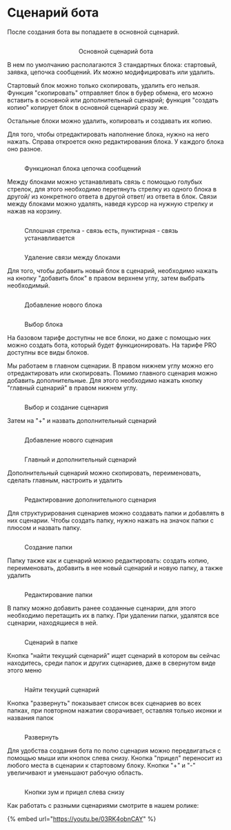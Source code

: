 # Сценарий бота

После создания бота вы попадаете в основной сценарий.&#x20;

<div align="center">

<figure><img src="../.gitbook/assets/image (37).png" alt=""><figcaption><p>Основной сценарий бота</p></figcaption></figure>

</div>

В нем по умолчанию располагаются 3 стандартных блока: стартовый, заявка, цепочка сообщений. Их можно модифицировать или удалить.

Стартовый блок можно только скопировать, удалить его нельзя. Функция "скопировать" отправляет блок в буфер обмена, его можно вставить в основной или дополнительный сценарий; функция "создать копию" копирует блок в основной сценарий сразу же.

Остальные блоки можно удалить, копировать и создавать их копию.

Для того, чтобы отредактировать наполнение блока, нужно на него нажать. Справа откроется окно редактирования блока. У каждого блока оно разное.

<figure><img src="../.gitbook/assets/цеп сообщ внутри.png" alt=""><figcaption><p>Функционал блока цепочка сообщений</p></figcaption></figure>

Между блоками можно устанавливать связь с помощью голубых стрелок, для этого необходимо перетянуть стрелку из одного блока в другой/ из конкретного ответа в другой ответ/ из ответа в блок. Связи между блоками можно удалять, наведя курсор на нужную стрелку и нажав на корзину.&#x20;

<figure><img src="../.gitbook/assets/стрелочки.png" alt=""><figcaption><p>Сплошная стрелка - связь есть, пунктирная - связь устанавливается</p></figcaption></figure>

<figure><img src="../.gitbook/assets/удаление стрелочки.png" alt=""><figcaption><p>Удаление связи между блоками</p></figcaption></figure>

Для того, чтобы добавить новый блок в сценарий, необходимо нажать на кнопку "добавить блок" в правом верхнем углу, затем выбрать необходимый.&#x20;

<figure><img src="../.gitbook/assets/добавить блок (1).png" alt=""><figcaption><p>Добавление нового блока</p></figcaption></figure>

<figure><img src="../.gitbook/assets/соз бл.png" alt=""><figcaption><p>Выбор блока</p></figcaption></figure>

На базовом тарифе доступны не все блоки, но даже с помощью них можно создать бота, который будет функционировать. На тарифе PRO доступны все виды блоков.&#x20;

Мы работаем в главном сценарии. В правом нижнем углу можно его отредактировать или скопировать. Помимо главного сценария можно добавить дополнительные. Для этого необходимо нажать кнопку "главный сценарий" в правом нижнем углу.&#x20;

<figure><img src="../.gitbook/assets/гл сц.png" alt=""><figcaption><p>Выбор и создание сценария</p></figcaption></figure>

Затем на "+" и назвать дополнительный сценарий

<figure><img src="../.gitbook/assets/нс сц.png" alt=""><figcaption><p>Добавление нового сценария</p></figcaption></figure>

<figure><img src="../.gitbook/assets/доп сц.png" alt=""><figcaption><p>Главный и дополнительный сценарий</p></figcaption></figure>

Дополнительный сценарий можно скопировать, переименовать, сделать главным, настроить и удалить

<figure><img src="../.gitbook/assets/ред доп сц.png" alt=""><figcaption><p>Редактирование дополнительного сценария</p></figcaption></figure>

Для структурирования сценариев можно создавать папки и добавлять в них сценарии. Чтобы создать папку, нужно нажать на значок папки с плюсом и назвать папку.&#x20;

<figure><img src="../.gitbook/assets/соз папки.png" alt=""><figcaption><p>Создание папки</p></figcaption></figure>

Папку также как и сценарий можно редактировать: создать копию, переименовать, добавить в нее новый сценарий и новую папку, а также удалить

<figure><img src="../.gitbook/assets/ред папка.png" alt=""><figcaption><p>Редактирование папки</p></figcaption></figure>

В папку можно добавить ранее созданные сценарии, для этого необходимо перетащить их в папку. При удалении папки, удалятся все сценарии, находящиеся в ней.

<figure><img src="../.gitbook/assets/сцен в пап.png" alt=""><figcaption><p>Сценарий в папке</p></figcaption></figure>

Кнопка "найти текущий сценарий" ищет сценарий в котором вы сейчас находитесь, среди папок и других сценариев, даже в свернутом виде этого меню

<figure><img src="../.gitbook/assets/найти тек сц.png" alt=""><figcaption><p>Найти текущий сценарий</p></figcaption></figure>

Кнопка "развернуть" показывает список всех сценариев во всех папках, при повторном нажатии сворачивает, оставляя только иконки и названия папок

<figure><img src="../.gitbook/assets/развер.png" alt=""><figcaption><p>Развернуть</p></figcaption></figure>

Для удобства создания бота по полю сценария можно передвигаться с помощью мыши или кнопок слева снизу. Кнопка "прицел" переносит из любого места в сценарии к стартовому блоку. Кнопки "+" и "-" увеличивают и уменьшают рабочую область.&#x20;

<figure><img src="../.gitbook/assets/зум.png" alt=""><figcaption><p>Кнопки зум и прицел слева снизу</p></figcaption></figure>

Как работать с разными сценариями смотрите в нашем ролике:

{% embed url="https://youtu.be/03RK4obnCAY" %}
